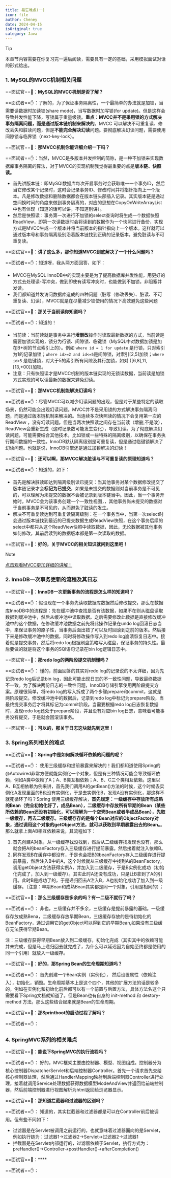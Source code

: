 ```yaml
---
title: 易忘难点(一)
icon: file
author: Cheney
date: 2024-04-15
isOriginal: true
category: Java
---
```



> [!tip]
> 本章节内容需要在你复习完一遍后阅读，需要具有一定的基础，采用模拟面试对话的形式给出。


### 1. MySQL的MVCC机制相关问题

==面试官==:punch:：**MySQL的MVCC机制是否了解？**

==面试者==:hand:：了解的，为了保证事务隔离性，一个最简单的办法就是加锁，当需要读数据时加读锁(share mode)，当写数据时加写锁(for update)。但是这样会导致并发性能下降，写锁属于重量级锁。**重点：MVCC并不是采用锁的方式解决事务隔离问题，而是通过版本链机制来解决的**。MVCC 可以解决不可重复读、修改丢失和脏读问题，但是**不能完全解决幻读**问题。要彻底解决幻读问题，需要使用间隙锁与临界锁（next-key-lock）。

==面试官==:punch:：**那MVCC机制你能详细介绍一下吗？**

==面试者==:hand:：当然，MVCC是多版本并发控制的简称，是一种不加锁来实现数据库事务隔离的算法，对于MVCC的实现机制我觉得最重要的点是**版本链、快照读。** 
+ 首先讲版本链：即MySQl数据库每次开启事务时会获取唯一一个事务ID，然后当它修改某个记录时，这时会记录事务ID、修改时间并将指针指向上一个版本。凡是修改数据和删除数据都会在版本链头部插入记录。其实版本链是通过空间换时间的角度来做到事务隔离的，对应的思想在CopyOnWriteArrayList中也有体现（知道的话可以讲，不知道别讲）。
+ 然后是快照读：事务第一次进行不加锁的select查询时将生成一个数据快照ReadView，即第一次读数据时会将读到的数据作为一个快照进行备份，实现方式是MVCC生成一个版本并将当前版本的指针指向上一个版本。这样就可以通过版本号和事务隔离级别沿着版本链找到正确的记录版本，避免脏读与不可重复读。

==面试官==:punch:：**讲了这么多，那你知道MVCC到底解决了一个什么问题吗？**

==面试者==:hand:：知道呀，我从两方面回答，如下：
+ MVCC在MySQL InnoDB中的实现主要是为了提高数据库并发性能，用更好的方式去处理读-写冲突，做到即使有读写冲突时，也能做到不加锁，非阻塞并发读。
+ 我们都知道并发访问数据库造成的四种问题（脏写（修改丢失）、脏读、不可重复读、幻读），MVCC就是在尽量减少锁使用的情况下高效避免这些问题


==面试官==:punch:：**那关于当前读你知道吗？**

==面试者==:hand:：知道的！
+ 当前读：当前读就是事务中进行**增删改**操作时读取最新数据的方式，当前读是需要加锁实现的，锁分为行锁、间隙锁、临键锁（MySQL中对数据加锁是加在B+树的节点索引上的）。例如 `where id = 1 for update` 是行锁，只对索引为1的记录加锁；`where id>=2 and id<=5`是间隙锁，对索引[2,5]加锁；`where id>5` 是临键锁，对大于5的索引所有间隙及其行加锁，如对 {[6,8],11,[13,+00]}加锁。
+ 注意：只有快照读才是MVCC机制的版本链实现的无锁读数据，当前读是加锁方式实现的可以读最新的数据来避免幻读。

==面试官==:punch:：**那MVCC机制能解决幻读吗？**

==面试者==:hand:：尽管MVCC可以减少幻读问题的出现，但是对于某些特定的读取场景，仍然可能会出现幻读问题。MVCC并不是采用锁的方式解决事务隔离问题，而是通过版本链机制来解决的。当连续多次快照读的情况下会复用第一次的ReadView ，没有幻读问题。但是当两次快照读之间存在当前读（增删,不是改），ReadView会重新生成（这时记录数可能发生变化），导致幻读。为了彻底解决幻读问题，可能需要结合其他技术，比如锁或一些特殊的隔离级别，以确保在事务执行期间数据的一致性。InnoDB默认隔离级别是可重复读，但是通过临键锁解决了幻读问题。也就是说，InnoDB引擎还是通过加锁解决的幻读！

==面试官==:punch:：**还可以啊，那MVCC解决脏读与不可重复读的原理知道吗？**

==面试者==:hand:：知道的，如下：
+ 首先是解决脏读即达到隔离级别读已提交：当其他事务对某个数据修改提交了版本链记录才会**标记为已提交**，如果是未提交的数据则对当前事务是不可见的，可以理解为未提交的数据不会被记录到版本链当中。因此，当一个事务开始时，MVCC会为该事务创建一个一致性视图，，其他事务尚未提交的数据对于当前事务是不可见的，从而避免了脏读的发生。
+ 解决不可重复读达到可重复读隔离级别：在一个事务当中，当第一次select时会通过版本链找到最近的已提交数据生成ReadView快照，在这个事务后续的select中都只从这个ReadView快照中读取数据，因此，无论数据被其他事务如何修改，其前后读到的数据版本都是第一次读取的数据。

==面试官==:punch:：**好的，关于MVCC的相关知识就问到这里吧！**

> [!note]
>  [点击观看MVCC更加详细的讲解！](https://www.bilibili.com/video/BV1hL411479T/?spm_id_from=333.337.search-card.all.click&vd_source=68cf9730933898eed7ba8e6f033fe17d)

### 2. InnoDB一次事务更新的流程及其日志

==面试官==:punch:：**InnoDB一次更新事务的流程是怎么样的知道吗？**

==面试者==:hand:：假设现在一个事务先读取数据库数据然后修改提交，那么在数据库InnoDB中的流程是：先在缓冲池中查找是否有该数据，如果不在则从磁盘读取数据到缓冲池中，然后从缓冲池中读取数据。之后需要修改此数据是直接修改缓冲池中的这个数据，在修改缓冲池数据之前先将此操作记录在undo log回滚日志当中，来保证事务的原子性，当事务后面出错了可以及时回滚到之前的版本。然后接下来是修改缓冲池中的数据，同时将修改操作写入到redo log崩溃恢复日志中。接着就是提交事务，然后将redo log根据刷盘策略写入磁盘，保证事务的持久性。最后要做的就是将这个事务的SQl语句记录在bin log逻辑日志中。


==面试官==:punch:：**那redo log的两阶段提交机制懂吗？**

==面试者==:hand:： 懂的，前面回答的其实对redo log的记录说的不太详细，因为先记录redo log后记录bin log，因此可能出现日志的不一致性问题，导致最终数据不一致。为了解决两份日志的一致性问题，InnoDB存储引擎使用两阶段提交方案。原理很简单，将redo log的写入拆成了两个步骤prepare和commit，这就是两阶段提交。修改缓冲池中的数据后，记录到redo log中标记为prepare阶段，当最终提交事务后才将其标记为commit阶段。当需要根据redo log日志恢复数据时，发现redo log还处于prepare阶段，并且没有对应bin log日志，意味着可能事务没有提交，于是就会回滚该事务。

==面试官==:punch:：**可以的，那关于日志这块就先到这里！**


### 3. Spring系列相关的难点

==面试官==:punch:：**Spring中是如何解决循环依赖的问题的呢？**

==面试者==:hand:： 使用三级缓存和提前暴露来解决的！我们都知道使用Spring的@Autowired非常方便就能实例化一个对象，但是有三种情况可能会导致循环依赖，例如A类中依赖了A；A、B类互相依赖；A、B、C三个类相互依赖。这里以A、B互相依赖为例来讲，首先我们调用A的getBean()方法的时候，这个时候去实例化A发现里面的B也没有实例化，于是去实例化B，发现A没有实例化，那这样不就死循环了吗？Spring 使用三级缓存解决，**首先规定：一级缓存中存放所有成熟的Bean（完全初始化好了，成品Bean），二级缓存中存放所有早期的Bean（某些所依赖的Bean还没有初始化，可以理解为一个空壳Bean或者半成品Bean），先取一级缓存，再去二级缓存。三级缓存存的是每个Bean对应的ObjectFactory对象，通过调用这个对象的getObject方法，就可以获取到早期暴露出去的Bean。**。那么就拿上面AB相互依赖来说，其流程如下：
1. 首先创建A对象，从一级缓存找没找到，然后从二级缓存找发现也没有，那么就会把A的beanFactory存入三级缓存进行提前暴露。然后接着就注入依赖B。
2. 同样发现B在缓存中都没有，于是也会把B的beanFactory存入三级缓存进行提前暴露，然后注入B中的A，这个时候就从三级缓存中找到A的BeanFactory，调用getObject方法获得实例A，并加入到二级缓存，于是B实例化成功（初始化完成了，加入到一级缓存）。其实此时A还没有成功，只是让B拿到了A的引用。此时B是成功了的，于是递归回去A注入B，A也初始化成功了加入到一级缓存。（注意：早期Bean和成熟Bean其实都是同一个对象，引用是相同的）；

==面试官==:punch:：**那么三级缓存是多余的吗？有一二级不就行了吗？**

==面试者==:hand:： 非也，三级缓存并不多余，三级缓存是提前暴露的基础。一级缓存存放成熟Bena，二级缓存存放早期Bean，三级缓存存放的是待初始化的BeanFactory，通过调用它的getObject可以得到它的早期Bean,如果没有三级缓存无法获得早期Bean。

注：三级缓存获得早期Bean放入到二级缓存，初始化完成（其实其中的依赖可能并未完成，但是马上递归回去就完成了，为什么可以延迟因为自始至终都是使用的同一个引用）就放入一级缓存。

==面试官==:punch:：**好的，那Spring Bean的生命周期知道吗？**

==面试者==:hand:： 首先创建一个Bean实例（实例化）， 然后设置属性（依赖注入），初始化，销毁。生命周期基本上是这个四个，其他的扩展方法的话是较多的，例如在实例化和初始化前后都可以有一个前置与后置方法，具体方法名这个只需要看下Spring文档就知道了。但是Bean也有自身的 init-method 和 destory-method 方法。那么这些结合起来就是Bean的生命周期。


==面试官==:punch:：**那Sprintboot的启动过程了解吗？**

==面试者==:hand:： 


### 4. SpringMVC系列的相关难点
==面试官==:punch:：**能说下SpringMVC的执行流程吗？**

==面试者==:hand:： 好的，MVC框架主要由控制器、模型、视图组成。控制器分为核心控制器DispatcherServlet和后端控制器Controller。首先一个请求首先交给核心控制器处理，然后通过HandlerMapping映射到后端控制器Controller进行处理，接着就调用Service处理数据获得数据模型ModeAndView并返回给前端控制器，然后前端控制器进行视图解析为html返回给浏览器显示。


==面试官==:punch:：**那知道拦截器和过滤器的区别吗？**

==面试者==:hand:： 知道的，其实拦截器和过滤器都是可以在Controller前后被调用。但有些不同如下：
+ 过滤器是在Servlet被调用之前运行的，也就意味着过滤器面向的是Servlet，例如执行链为：过滤器1->过滤器2->Servlet->过滤器2->过滤器1
+ 拦截器是在Servlet内部运行的，过滤器依赖于Servlet，执行方式为：preHandler()->Controller->postHandler()->afterCompletion()



==面试官==:punch:：****

==面试者==:hand:： 